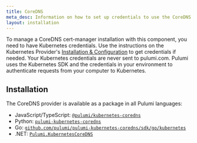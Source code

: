 ```yaml
---
title: CoreDNS
meta_desc: Information on how to set up credentials to use the CoreDNS component.
layout: installation
---
```


To manage a CoreDNS cert-manager installation with this component, you need to have Kubernetes credentials. Use the instructions on the Kubernetes Provider's [Installation & Configuration](/registry/packages/kubernetes/installation-configuration) to get credentials if needed. Your Kubernetes credentials are never sent to pulumi.com. Pulumi uses the Kubernetes SDK and the credentials in your environment to authenticate requests from your computer to Kubernetes.

## Installation

The CoreDNS provider is available as a package in all Pulumi languages:

* JavaScript/TypeScript: [`@pulumi/kubernetes-coredns`](https://www.npmjs.com/package/@pulumi/kubernetes-coredns)
* Python: [`pulumi-kubernetes-coredns`](https://pypi.org/project/pulumi-kubernetes-coredns/)
* Go: [`github.com/pulumi/pulumi-kubernetes-coredns/sdk/go/kubernetes`](https://github.com/pulumi/pulumi-kubernetes-coredns)
* .NET: [`Pulumi.KubernetesCoreDNS`](https://www.nuget.org/packages/Pulumi.KubernetesCoreDNS)

